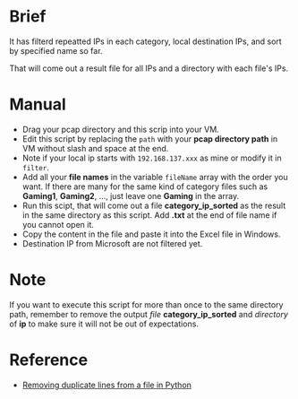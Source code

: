 # Brief
It has filterd repeatted IPs in each category, local destination IPs, and sort by specified name so far.

That will come out a result file for all IPs and a directory with each file's IPs.

# Manual
* Drag your pcap directory and this scrip into your VM. 
* Edit this script by replacing the `path` with your **pcap directory path** in VM without slash and space at the end.
* Note if your local ip starts with `192.168.137.xxx` as mine or modify it in `filter`.
* Add all your **file names** in the variable `fileName` array with the order you want. If there are many for the same kind of category files such as **Gaming1**, **Gaming2**, ..., just leave one **Gaming** in the array.
* Run this scipt, that will come out a file **category_ip_sorted** as the result in the same directory as this script. Add **.txt** at the end of file name if you cannot open it.
* Copy the content in the file and paste it into the Excel file in Windows.
* Destination IP from Microsoft are not filtered yet.

# Note
If you want to execute this script for more than once to the same directory path, remember to remove the output *file* **category_ip_sorted** and *directory* of **ip** to make sure it will not be out of expectations.

# Reference
* [Removing duplicate lines from a file in Python](https://gist.github.com/dideler/4688053)
